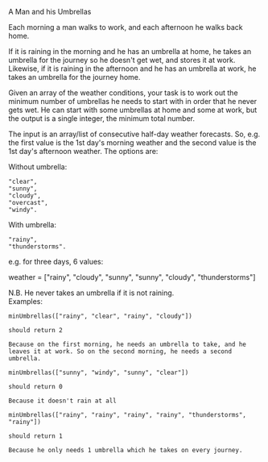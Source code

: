 A Man and his Umbrellas<br>

Each morning a man walks to work, and each afternoon he walks back home.<br>

If it is raining in the morning and he has an umbrella at home, he takes an umbrella for the journey so he doesn't get wet, and stores it at work. Likewise, if it is raining in the afternoon and he has an umbrella at work, he takes an umbrella for the journey home.<br>

Given an array of the weather conditions, your task is to work out the minimum number of umbrellas he needs to start with in order that he never gets wet. He can start with some umbrellas at home and some at work, but the output is a single integer, the minimum total number.<br>

The input is an array/list of consecutive half-day weather forecasts. So, e.g. the first value is the 1st day's morning weather and the second value is the 1st day's afternoon weather. The options are:<br>

Without umbrella:

    "clear",
    "sunny",
    "cloudy",
    "overcast",
    "windy".

With umbrella:

    "rainy",
    "thunderstorms".

e.g. for three days, 6 values:<br>

weather = ["rainy", "cloudy", "sunny", "sunny", "cloudy", "thunderstorms"]<br>

N.B. He never takes an umbrella if it is not raining.<br>
Examples:

    minUmbrellas(["rainy", "clear", "rainy", "cloudy"])

    should return 2

    Because on the first morning, he needs an umbrella to take, and he leaves it at work. So on the second morning, he needs a second umbrella.

    minUmbrellas(["sunny", "windy", "sunny", "clear"])

    should return 0

    Because it doesn't rain at all

    minUmbrellas(["rainy", "rainy", "rainy", "rainy", "thunderstorms", "rainy"])

    should return 1

    Because he only needs 1 umbrella which he takes on every journey.
